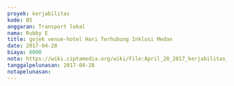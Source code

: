 ```yaml
---
proyek: kerjabilitas
kode: B5
anggaran: Transport lokal
nama: Rubby E
title: gojek venue-hotel Hari Terhubung Inklusi Medan
date: 2017-04-28
biaya: 6000
nota: https://wiki.ciptamedia.org/wiki/File:April_28_2017_kerjabilitas_B5_gojek_venue_hotel_rubby.png
tanggalpelunasan: 2017-04-28
notapelunasan:
---
```

